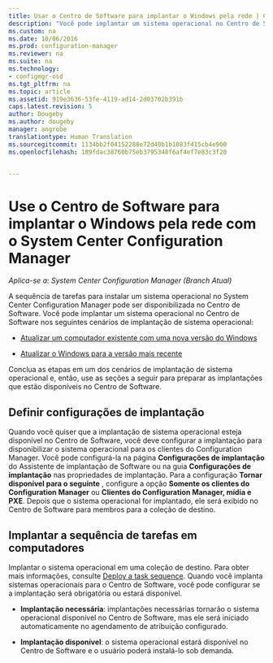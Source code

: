 ```yaml
---
title: Usar o Centro de Software para implantar o Windows pela rede | Configuration Manager
description: "Você pode implantar um sistema operacional no Centro de Software para atualizar um computador existente com uma nova versão do Windows ou para atualizar o Windows para a versão mais recente."
ms.custom: na
ms.date: 10/06/2016
ms.prod: configuration-manager
ms.reviewer: na
ms.suite: na
ms.technology:
- configmgr-osd
ms.tgt_pltfrm: na
ms.topic: article
ms.assetid: 919e3636-53fe-4119-ad14-2d03702b391b
caps.latest.revision: 5
author: Dougeby
ms.author: dougeby
manager: angrobe
translationtype: Human Translation
ms.sourcegitcommit: 1134bb2f04152288e72d40b1b1083f415cb4e900
ms.openlocfilehash: 189fdac38760b75eb3795348f6af4ef7e83c3f20


---
```

# <a name="use-software-center-to-deploy-windows-over-the-network-with-system-center-configuration-manager"></a>Use o Centro de Software para implantar o Windows pela rede com o System Center Configuration Manager

*Aplica-se a: System Center Configuration Manager (Branch Atual)*

A sequência de tarefas para instalar um sistema operacional no System Center Configuration Manager pode ser disponibilizada no Centro de Software. Você pode implantar um sistema operacional no Centro de Software nos seguintes cenários de implantação de sistema operacional:  

-   [Atualizar um computador existente com uma nova versão do Windows](refresh-an-existing-computer-with-a-new-version-of-windows.md)  

-   [Atualizar o Windows para a versão mais recente](upgrade-windows-to-the-latest-version.md)  

 Conclua as etapas em um dos cenários de implantação de sistema operacional e, então, use as seções a seguir para preparar as implantações que estão disponíveis no Centro de Software.  

## <a name="configure-deployment-settings"></a>Definir configurações de implantação  
 Quando você quiser que a implantação de sistema operacional esteja disponível no Centro de Software, você deve configurar a implantação para disponibilizar o sistema operacional para os clientes do Configuration Manager. Você pode configurá-la na página **Configurações de implantação** do Assistente de implantação de Software ou na guia **Configurações de implantação** nas propriedades de implantação.  Para a configuração **Tornar disponível para o seguinte** , configure a opção **Somente os clientes do Configuration Manager** ou **Clientes do Configuration Manager, mídia e PXE**. Depois que o sistema operacional for implantado, ele será exibido no Centro de Software para membros para a coleção de destino.  

##  <a name="a-namebkmkdeploya-deploy-the-task-sequence-to-computers"></a><a name="BKMK_Deploy"></a> Implantar a sequência de tarefas em computadores  
 Implantar o sistema operacional em uma coleção de destino. Para obter mais informações, consulte [Deploy a task sequence](manage-task-sequences-to-automate-tasks.md#BKMK_DeployTS). Quando você implanta sistemas operacionais para o Centro de Software, você pode configurar se a implantação será obrigatória ou estará disponível.  

-   **Implantação necessária**: implantações necessárias tornarão o sistema operacional disponível no Centro de Software, mas ele será iniciado automaticamente no agendamento de atribuição configurado.  

-   **Implantação disponível**: o sistema operacional estará disponível no Centro de Software e o usuário poderá instalá-lo sob demanda.  



<!--HONumber=Nov16_HO1-->


